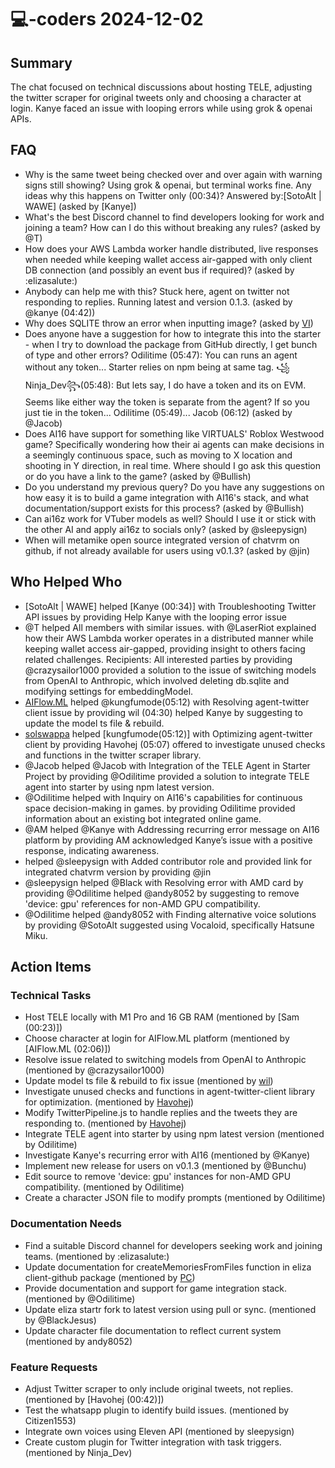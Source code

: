 # 💻-coders 2024-12-02

## Summary

The chat focused on technical discussions about hosting TELE, adjusting the twitter scraper for original tweets only and choosing a character at login. Kanye faced an issue with looping errors while using grok & openai APIs.

## FAQ

- Why is the same tweet being checked over and over again with warning signs still showing? Using grok & openai, but terminal works fine. Any ideas why this happens on Twitter only (00:34)? Answered by:[SotoAlt | WAWE] (asked by [Kanye])
- What's the best Discord channel to find developers looking for work and joining a team? How can I do this without breaking any rules? (asked by @T)
- How does your AWS Lambda worker handle distributed, live responses when needed while keeping wallet access air-gapped with only client DB connection (and possibly an event bus if required)? (asked by :elizasalute:)
- Anybody can help me with this? Stuck here, agent on twitter not responding to replies. Running latest and version 0.1.3. (asked by @kanye (04:42))
- Why does SQLITE throw an error when inputting image? (asked by [VI](05:22))
- Does anyone have a suggestion for how to integrate this into the starter - when I try to download the package from GitHub directly, I get bunch of type and other errors?
  Odilitime (05:47): You can runs an agent without any token... Starter relies on npm being at same tag.
  ꧁Ninja_Dev꧂(05:48): But lets say, I do have a token and its on EVM. Seems like either way the token is separate from the agent?
  If so you just tie in the token... Odilitime (05:49)... Jacob (06:12) (asked by @Jacob)
- Does AI16 have support for something like VIRTUALS' Roblox Westwood game? Specifically wondering how their ai agents can make decisions in a seemingly continuous space, such as moving to X location and shooting in Y direction, in real time. Where should I go ask this question or do you have a link to the game? (asked by @Bullish)
- Do you understand my previous query? Do you have any suggestions on how easy it is to build a game integration with AI16's stack, and what documentation/support exists for this process? (asked by @Bullish)
- Can ai16z work for VTuber models as well? Should I use it or stick with the other AI and apply ai16z to socials only? (asked by @sleepysign)
- When will metamike open source integrated version of chatvrm on github, if not already available for users using v0.1.3? (asked by @jin)

## Who Helped Who

- [SotoAlt | WAWE] helped [Kanye (00:34)] with Troubleshooting Twitter API issues by providing Help Kanye with the looping error issue
- @T helped All members with similar issues. with @LaserRiot explained how their AWS Lambda worker operates in a distributed manner while keeping wallet access air-gapped, providing insight to others facing related challenges. Recipients: All interested parties by providing @crazysailor1000 provided a solution to the issue of switching models from OpenAI to Anthropic, which involved deleting db.sqlite and modifying settings for embeddingModel.
- [AIFlow.ML](04:39) helped @kungfumode(05:12) with Resolving agent-twitter client issue by providing wil (04:30) helped Kanye by suggesting to update the model ts file & rebuild.
- [solswappa](04:39) helped [kungfumode(05:12)] with Optimizing agent-twitter client by providing Havohej (05:07) offered to investigate unused checks and functions in the twitter scraper library.
- @Jacob helped @Jacob with Integration of the TELE Agent in Starter Project by providing @Odilitime provided a solution to integrate TELE agent into starter by using npm latest version.
- @Odilitime helped with Inquiry on AI16's capabilities for continuous space decision-making in games. by providing Odilitime provided information about an existing bot integrated online game.
- @AM helped @Kanye with Addressing recurring error message on AI16 platform by providing AM acknowledged Kanye’s issue with a positive response, indicating awareness.
- helped @sleepysign with Added contributor role and provided link for integrated chatvrm version by providing @jin
- @sleepysign helped @Black with Resolving error with AMD card by providing @Odilitime helped @andy8052 by suggesting to remove 'device: gpu' references for non-AMD GPU compatibility.
- @Odilitime helped @andy8052 with Finding alternative voice solutions by providing @SotoAlt suggested using Vocaloid, specifically Hatsune Miku.

## Action Items

### Technical Tasks

- Host TELE locally with M1 Pro and 16 GB RAM (mentioned by [Sam (00:23)])
- Choose character at login for AIFlow.ML platform (mentioned by [AIFlow.ML (02:06)])
- Resolve issue related to switching models from OpenAI to Anthropic (mentioned by @crazysailor1000)
- Update model ts file & rebuild to fix issue (mentioned by [wil](04:30))
- Investigate unused checks and functions in agent-twitter-client library for optimization. (mentioned by [Havohej](05:02))
- Modify TwitterPipeline.js to handle replies and the tweets they are responding to. (mentioned by [Havohej](05:39))
- Integrate TELE agent into starter by using npm latest version (mentioned by Odilitime)
- Investigate Kanye's recurring error with AI16 (mentioned by @Kanye)
- Implement new release for users on v0.1.3 (mentioned by @Bunchu)
- Edit source to remove 'device: gpu' instances for non-AMD GPU compatibility. (mentioned by Odilitime)
- Create a character JSON file to modify prompts (mentioned by Odilitime)

### Documentation Needs

- Find a suitable Discord channel for developers seeking work and joining teams. (mentioned by :elizasalute:)
- Update documentation for createMemoriesFromFiles function in eliza client-github package (mentioned by [PC](05:26))
- Provide documentation and support for game integration stack. (mentioned by @Odilitime)
- Update eliza startr fork to latest version using pull or sync. (mentioned by @BlackJesus)
- Update character file documentation to reflect current system (mentioned by andy8052)

### Feature Requests

- Adjust Twitter scraper to only include original tweets, not replies. (mentioned by [Havohej (00:42)])
- Test the whatsapp plugin to identify build issues. (mentioned by Citizen1553)
- Integrate own voices using Eleven API (mentioned by sleepysign)
- Create custom plugin for Twitter integration with task triggers. (mentioned by Ninja_Dev)
